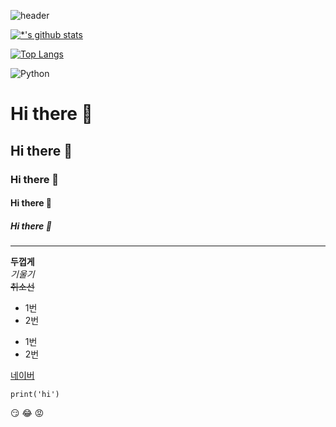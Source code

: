 ![header](https://capsule-render.vercel.app/api?type=wave&color=auto&height=300&section=header&text=Indongspace&fontSize=90&animation=scaleIn)

[![*'s github stats](https://github-readme-stats.vercel.app/api?username=indongspace)](https://github.com/indongspace)

[![Top Langs](https://github-readme-stats.vercel.app/api/top-langs/?username=indongspace)](https://github.com/indongspace/github-readme-stats)


![Python](https://img.shields.io/badge/-Python-6DB33F?style=for-the-badge&logo=Python&logoColor=white)



# Hi there 👋
## Hi there 👋
### Hi there 👋
#### Hi there 👋
##### Hi there 👋
---
**두껍게** <br>
*기울기* <br>
~~취소선~~

* 1번
* 2번
- 1번
- 2번

[네이버](www.naver.com)

```
print('hi')
```

:smirk:
:joy:
:rage:

